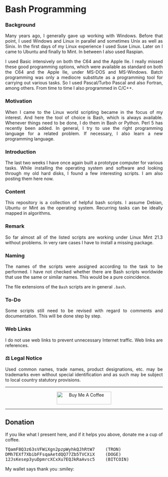 # Bash Programming

### Background

<p align="justify">Many years ago, I generally gave up working with Windows. Before that point, I used Windows and Linux in parallel and sometimes Unix as well as Sinix. In the first days of my Linux experience I used Suse Linux. Later on I came to Ubuntu and finally to Mint. In between I also used Raspian.</p>

<p align="justify">I used Basic intensively on both the C64 and the Apple IIe. I really missed these good programming options, which were available as standard on both the C64 and the Apple IIe, under MS-DOS and MS-Windows. Batch programming was only a mediocre substitute as a programming tool for carrying out various tasks. So I used Pascal/Turbo Pascal and also Fortran, among others. From time to time I also programmed in C/C++.</p>

### Motivation

<p align="justify">When I came to the Linux world scripting became in the focus of my interest. And here the tool of choice is Bash, which is always available. Whenever things need to be done, I do them in Bash or Python. Perl 5 has recently been added. In general, I try to use the right programming language for a related problem. If necessary, I also learn a new programming language.</p>

### Introduction

<p align="justify">The last two weeks I have once again built a prototype computer for various tasks. While installing the operating system and software and looking through my old hard disks, I found a few interesting scripts. I am also posting them here now.</p>

### Content

<p align="justify">This repository is a collection of helpful bash scripts. I assume Debian, Ubuntu or Mint as the operating system. Recurring tasks can be ideally mapped in algorithms.</p>

### Remark

<p align="justify">So far almost all of the listed scripts are working under Linux Mint 21.3 without problems. In very rare cases I have to install a missing package.</p>

### Naming

<p align="justify">The names of the scripts were assigned according to the task to be performed. I have not checked whether there are Bash scripts worldwide that use the same or similar names. This would be a pure coincidence.</p>

<p align="justify">The file extensions of the <code>Bash</code> scripts are in general <code>.bash</code>.</p>

### To-Do

<p align="justify">Some scripts still need to be revised with regard to comments and documentation. This will be done step by step.</p>

### Web Links

<p align="justify">I do not use web links to prevent unnecessary Internet traffic. Web links are references.</p>

### :balance_scale: Legal Notice

<p align="justify">Used common names, trade names, product designations, etc. may be trademarks even without special identification and as such may be subject to local country statutory provisions.</p>

<hr width="100%" size="2">

<p align="center">
<a href="https://www.buymeacoffee.com/zentrocdot" target="_blank"><img src="https://cdn.buymeacoffee.com/buttons/default-orange.png" alt="Buy Me A Coffee" height="41" width="174"></a>
</p>

<hr width="100%" size="2">

<h2>Donation</h2>

<p align="justify">If you like what I present here, and if it helps you above, donate me a cup of coffee.</p>

<pre>TQamF8Q3z63sVFWiXgn2pzpWyhkQJhRtW7    (TRON)
DMh7EXf7XbibFFsqaAetdQQ77Zb5TVCXiX    (DOGE)
12JsKesep3yuDpmrcXCxXu7EQJkRaAvsc5    (BITCOIN)</pre>
    
<p align="justify">My wallet says thank you :smiley:</p>

